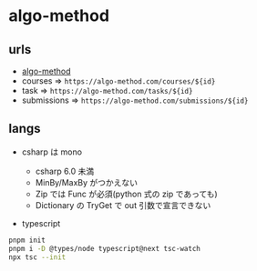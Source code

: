 # algo-method

## urls

- [algo-method](https://algo-method.com/tasks)
- courses => `https://algo-method.com/courses/${id}`
- task => `https://algo-method.com/tasks/${id}`
- submissions => `https://algo-method.com/submissions/${id}`

## langs

- csharp は mono

  - csharp 6.0 未満
  - MinBy/MaxBy がつかえない
  - Zip では Func が必須(python 式の zip であっても)
  - Dictionary の TryGet で out 引数で宣言できない

- typescript

```sh
pnpm init
pnpm i -D @types/node typescript@next tsc-watch
npx tsc --init
```
